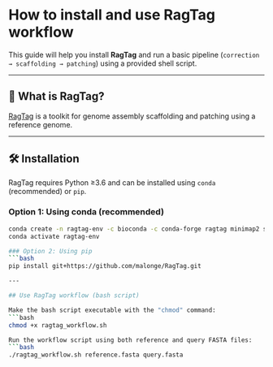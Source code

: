 # How to install and use RagTag workflow

This guide will help you install **RagTag** and run a basic pipeline (`correction → scaffolding → patching`) using a provided shell script.

---

## 🧬 What is RagTag?

[RagTag](https://github.com/malonge/RagTag) is a toolkit for genome assembly scaffolding and patching using a reference genome.

---

## 🛠 Installation

RagTag requires Python ≥3.6 and can be installed using `conda` (recommended) or `pip`.

### Option 1: Using conda (recommended)
```bash
conda create -n ragtag-env -c bioconda -c conda-forge ragtag minimap2 samtools
conda activate ragtag-env

### Option 2: Using pip
```bash
pip install git+https://github.com/malonge/RagTag.git

---

## Use RagTag workflow (bash script)

Make the bash script executable with the "chmod" command:
```bash
chmod +x ragtag_workflow.sh

Run the workflow script using both reference and query FASTA files:
```bash
./ragtag_workflow.sh reference.fasta query.fasta


